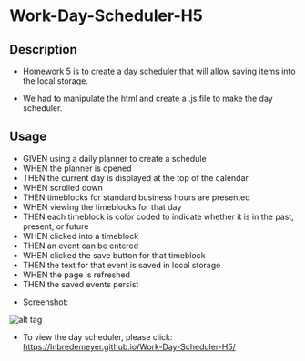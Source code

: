 # Work-Day-Scheduler-H5
## Description

- Homework 5 is to create a day scheduler that will allow saving items into the local storage.

- We had to manipulate the html and create a .js file to make the day scheduler.

## Usage

* GIVEN using a daily planner to create a schedule
* WHEN the planner is opened
* THEN the current day is displayed at the top of the calendar
* WHEN scrolled down
* THEN timeblocks for standard business hours are presented
* WHEN viewing the timeblocks for that day
* THEN each timeblock is color coded to indicate whether it is in the past, present, or future
* WHEN clicked into a timeblock
* THEN an event can be entered
* WHEN clicked the save button for that timeblock
* THEN the text for that event is saved in local storage
* WHEN the page is refreshed
* THEN the saved events persist

- Screenshot:

![alt tag](https://user-images.githubusercontent.com/99215212/162600294-a97580aa-2fcf-4a6e-bfca-da4d29bfd60e.png "screenshot")

- To view the day scheduler, please click: https://lnbredemeyer.github.io/Work-Day-Scheduler-H5/
```
